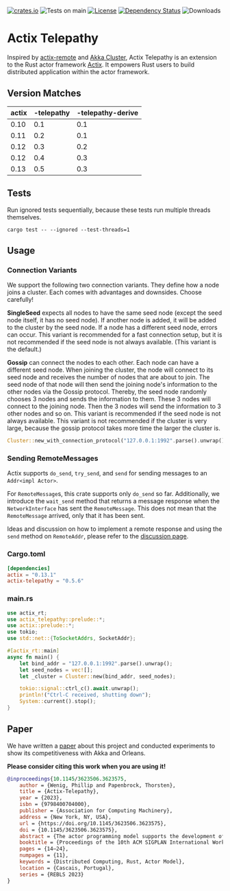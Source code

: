 [![crates.io](https://img.shields.io/crates/v/actix-telepathy?label=latest)](https://crates.io/crates/actix-telepathy)
![Tests on main](https://github.com/wenig/actix-telepathy/workflows/Rust/badge.svg)
[![License](https://img.shields.io/badge/License-Apache%202.0-blue.svg)](https://opensource.org/licenses/Apache-2.0)
[![Dependency Status](https://deps.rs/crate/actix-telepathy/0.5.6/status.svg)](https://deps.rs/crate/actix-telepathy/0.5.6)
![Downloads](https://img.shields.io/crates/d/actix-telepathy.svg)

# Actix Telepathy

Inspired by [actix-remote](https://github.com/actix/actix-remote) and [Akka Cluster](https://github.com/akka/akka), Actix Telepathy is an extension to the Rust actor framework [Actix](https://github.com/actix/actix). It empowers Rust users to build distributed application within the actor framework.

## Version Matches

| actix | -telepathy | -telepathy-derive |
|-------|------------|-------------------|
| 0.10  | 0.1        | 0.1               |
| 0.11  | 0.2        | 0.1               |
| 0.12  | 0.3        | 0.2               |
| 0.12  | 0.4        | 0.3               |
| 0.13  | 0.5        | 0.3               |

## Tests

Run ignored tests sequentially, because these tests run multiple threads themselves. 

```
cargo test -- --ignored --test-threads=1
```

## Usage

### Connection Variants

We support the following two connection variants. They define how a node joins a cluster. Each comes with advantages and downsides. Choose carefully!

**SingleSeed** expects all nodes to have the same seed node (except the seed node itself, it has no seed node).
If another node is added, it will be added to the cluster by the seed node.
If a node has a different seed node, errors can occur.
This variant is recommended for a fast connection setup, but it is not recommended if the seed node is not always available. (This variant is the default.)

**Gossip** can connect the nodes to each other. Each node can have a different seed node.
When joining the cluster, the node will connect to its seed node and receives the number of nodes that are about to join.
The seed node of that node will then send the joining node's information to the other nodes via the Gossip protocol.
Thereby, the seed node randomly chooses 3 nodes and sends the information to them. These 3 nodes will connect to the joining node.
Then the 3 nodes will send the information to 3 other nodes and so on.
This variant is recommended if the seed node is not always available.
This variant is not recommended if the cluster is very large, because the gossip protocol takes more time the larger the cluster is.

```rust
Cluster::new_with_connection_protocol("127.0.0.1:1992".parse().unwrap(), vec![/*...*/], ConnectionProtocol::Gossip)
```

### Sending RemoteMessages

Actix supports `do_send`, `try_send`, and `send` for sending messages to an `Addr<impl Actor>`.

For `RemoteMessage`s, this crate supports only `do_send` so far. Additionally, we introduce the `wait_send` method that returns a message response when the `NetworkInterface` has sent the `RemoteMessage`. This does not mean that the `RemoteMessage` arrived, only that it has been sent.

Ideas and discussion on how to implement a remote response and using the `send` method on `RemoteAddr`, please refer to the [discussion page](https://github.com/wenig/actix-telepathy/discussions/82).

### Cargo.toml

```toml
[dependencies]
actix = "0.13.1"
actix-telepathy = "0.5.6"
```

### main.rs

```rust
use actix_rt;
use actix_telepathy::prelude::*;
use actix::prelude::*;
use tokio;
use std::net::{ToSocketAddrs, SocketAddr};

#[actix_rt::main]
async fn main() {
    let bind_addr = "127.0.0.1:1992".parse().unwrap();
    let seed_nodes = vec![];
    let _cluster = Cluster::new(bind_addr, seed_nodes);

    tokio::signal::ctrl_c().await.unwrap();
    println!("Ctrl-C received, shutting down");
    System::current().stop();
}
```

## Paper

We have written a [paper](https://doi.org/10.1145/3623506.3623575) about this project and conducted experiments to show its competitiveness with Akka and Orleans.

**Please consider citing this work when you are using it!**

```bibtex
@inproceedings{10.1145/3623506.3623575,
    author = {Wenig, Phillip and Papenbrock, Thorsten},
    title = {Actix-Telepathy},
    year = {2023},
    isbn = {9798400704000},
    publisher = {Association for Computing Machinery},
    address = {New York, NY, USA},
    url = {https://doi.org/10.1145/3623506.3623575},
    doi = {10.1145/3623506.3623575},
    abstract = {The actor programming model supports the development of concurrent applications by encapsulating state and behavior into independent actors. Each actor is a computational entity with strictly private state and behavior. Actors communicate via asynchronous messaging and, in this way, require neither shared memory nor locking. This makes the actor model suitable not only for parallel programming but also for distributed applications engineering. The Rust programming language is a statically-typed language that gained a lot of attention in the past years due to its efficient, economical and safe memory management. To ease the development of parallel applications, several actor model frameworks have been built for Rust. However, no actively maintained Rust actor framework provides the necessary features to write distributed applications. For this reason, we propose an extension for Rust’s Actix library, called Actix-Telepathy, that enables remote messaging and offers clustering support. It allows developers to setup remote actors that can communicate across a computer network with the help of a straight forward and easy to understand interface. Our evaluation demonstrates that Actix-Telepathy competes well in remote messaging performance and memory consumption with other actor libraries, such as Scala’s popular Akka library.},
    booktitle = {Proceedings of the 10th ACM SIGPLAN International Workshop on Reactive and Event-Based Languages and Systems},
    pages = {14–24},
    numpages = {11},
    keywords = {Distributed Computing, Rust, Actor Model},
    location = {Cascais, Portugal},
    series = {REBLS 2023}
}
```
